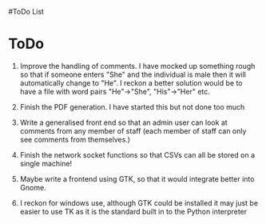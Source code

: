 #ToDo List

# ToDo #

1) Improve the handling of comments. I have mocked up something rough
so that if someone enters "She" and the individual is male then it
will automatically change to "He". I reckon a better solution would be
to have a file with word pairs "He"->"She", "His"->"Her" etc.

2) Finish the PDF generation. I have started this but not done too much

3) Write a generalised front end so that an admin user can look at
comments from any member of staff (each member of staff can only see
comments from themselves.)

4) Finish the network socket functions so that CSVs can all be stored on a single machine!

5) Maybe write a frontend using GTK, so that it would integrate better
into Gnome.

6) I reckon for windows use, although GTK could be installed it may
just be easier to use TK as it is the standard built in to the Python
interpreter
